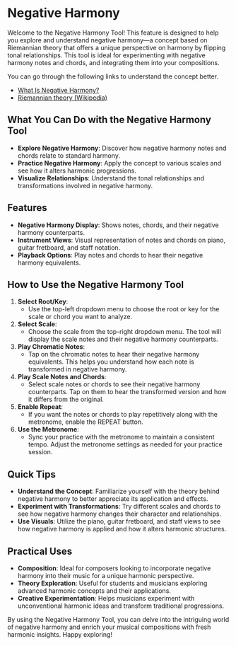 # Negative Harmony
Welcome to the Negative Harmony Tool! This feature is designed to help you explore and understand negative harmony—a concept based on Riemannian theory that offers a unique perspective on harmony by flipping tonal relationships. This tool is ideal for experimenting with negative harmony notes and chords, and integrating them into your compositions.

You can go through the following links to understand the concept better.
* [What Is Negative Harmony?](https://hellomusictheory.com/learn/negative-harmony/)
* [Riemannian theory (Wikipedia)](https://en.wikipedia.org/wiki/Riemannian_theory)

## What You Can Do with the Negative Harmony Tool
* **Explore Negative Harmony**: Discover how negative harmony notes and chords relate to standard harmony.
* **Practice Negative Harmony**: Apply the concept to various scales and see how it alters harmonic progressions.
* **Visualize Relationships**: Understand the tonal relationships and transformations involved in negative harmony.

## Features
* **Negative Harmony Display**: Shows notes, chords, and their negative harmony counterparts.
* **Instrument Views**: Visual representation of notes and chords on piano, guitar fretboard, and staff notation.
* **Playback Options**: Play notes and chords to hear their negative harmony equivalents.

## How to Use the Negative Harmony Tool
1. **Select Root/Key**:
    * Use the top-left dropdown menu to choose the root or key for the scale or chord you want to analyze.
1. **Select Scale**:
    * Choose the scale from the top-right dropdown menu. The tool will display the scale notes and their negative harmony counterparts.
1. **Play Chromatic Notes**:
    * Tap on the chromatic notes to hear their negative harmony equivalents. This helps you understand how each note is transformed in negative harmony.
1. **Play Scale Notes and Chords**:
    * Select scale notes or chords to see their negative harmony counterparts. Tap on them to hear the transformed version and how it differs from the original.
1. **Enable Repeat**:
    * If you want the notes or chords to play repetitively along with the metronome, enable the REPEAT button.
1. **Use the Metronome**:
    * Sync your practice with the metronome to maintain a consistent tempo. Adjust the metronome settings as needed for your practice session.

## Quick Tips
* **Understand the Concept**: Familiarize yourself with the theory behind negative harmony to better appreciate its application and effects.
* **Experiment with Transformations**: Try different scales and chords to see how negative harmony changes their character and relationships.
* **Use Visuals**: Utilize the piano, guitar fretboard, and staff views to see how negative harmony is applied and how it alters harmonic structures.

## Practical Uses
* **Composition**: Ideal for composers looking to incorporate negative harmony into their music for a unique harmonic perspective.
* **Theory Exploration**: Useful for students and musicians exploring advanced harmonic concepts and their applications.
* **Creative Experimentation**: Helps musicians experiment with unconventional harmonic ideas and transform traditional progressions.

By using the Negative Harmony Tool, you can delve into the intriguing world of negative harmony and enrich your musical compositions with fresh harmonic insights. Happy exploring!
